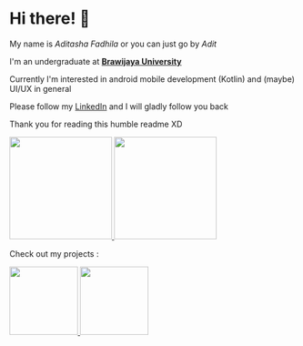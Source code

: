 # Hi there! 👋
My name is *Aditasha Fadhila* or you can just go by *Adit*

I'm an undergraduate at **[Brawijaya University](https://ub.ac.id/en/)**

Currently I'm interested in android mobile development (Kotlin) and (maybe) UI/UX in general

Please follow my [LinkedIn](https://www.linkedin.com/in/aditasha/) and I will gladly follow you back

Thank you for reading this humble readme XD

<p align="left">
<a href="https://github.com/aditasha">
  <img height="180em" src="https://github-readme-stats.vercel.app/api?username=aditasha&count_private=true&show_icons=true&theme=swift"/>
  <img height="180em" src="https://github-readme-stats.vercel.app/api/top-langs/?username=aditasha&layout=compact&langs_count=10&theme=swift"/>
</a>
</p>

Check out my projects :
<p align="left">
<a href="https://github.com/aditasha/aditasha.github.io">
  <img height="120em" src="https://github-readme-stats.vercel.app/api/pin/?username=aditasha&repo=aditasha.github.io&show_owner=true&theme=swift"/>
</a>
  <a href="https://github.com/aditasha/Coolyeah">
  <img height="120em" src="https://github-readme-stats.vercel.app/api/pin/?username=aditasha&repo=Coolyeah&show_owner=true&theme=swift"/>
</a>
</p>

<!--
**aditasha/aditasha** is a ✨ _special_ ✨ repository because its `README.md` (this file) appears on your GitHub profile.

Here are some ideas to get you started:

- 🔭 I’m currently working on ...
- 🌱 I’m currently learning ...
- 👯 I’m looking to collaborate on ...
- 🤔 I’m looking for help with ...
- 💬 Ask me about ...
- 📫 How to reach me: ...
- 😄 Pronouns: ...
- ⚡ Fun fact: ...
-->
